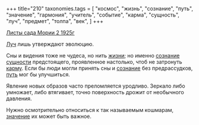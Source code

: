 +++
title="210"
taxonomies.tags = [
 "космос",
 "жизнь",
 "сознание",
 "путь",
 "значение",
 "гармония",
 "учитель",
 "событие",
 "карма",
 "сущность",
 "луч",
 "предмет",
 "толпа",
 "век",
]
+++

[Листы сада Мории 2 1925г](/agni/1925)

[Луч](/tags/космос) лишь утверждают эволюцию.   

Сны и видения тоже не чудеса, но нить [жизни](/tags/жизнь); но именно [сознание](/tags/сознание) [сущности](/tags/сущность) предстоящего, проявленное настолько, чтоб не затронуть [карму](/tags/карма). Если бы люди могли принять сны и [сознание](/tags/сознание) без предрассудков, [путь](/tags/путь) мог бы улучшиться.   

Явление новых образов часто преломляется уродливо. Зеркало либо умножает, либо втягивает, точно поверхность дрожит от необычного давления.   

Нужно осмотрительно относиться к так называемым кошмарам, [значение](/tags/значение) их может быть важное.   

